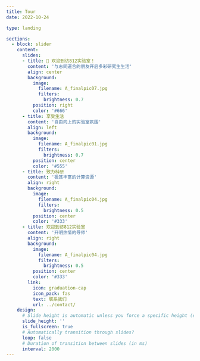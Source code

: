 ```yaml
---
title: Tour
date: 2022-10-24

type: landing

sections:
  - block: slider
    content:
      slides:
      - title: 👋 欢迎到访812实验室！
        content: '与志同道合的朋友开启多彩研究生生活'
        align: center
        background:
          image:
            filename: A_finalpic07.jpg
            filters:
              brightness: 0.7
          position: right
          color: '#666'
      - title: 享受生活
        content: '自由向上的实验室氛围'
        align: left
        background:
          image:
            filename: A_finalpic01.jpg
            filters:
              brightness: 0.7
          position: center
          color: '#555'
      - title: 致力科研
        content: '极其丰富的计算资源'
        align: right
        background:
          image:
            filename: A_finalpic04.jpg
            filters:
              brightness: 0.5
          position: center
          color: '#333'
      - title: 欢迎到访812实验室
        content: '开明热情的导师'
        align: right
        background:
          image:
            filename: A_finalpic04.jpg
            filters:
              brightness: 0.5
          position: center
          color: '#333'
        link:
          icon: graduation-cap
          icon_pack: fas
          text: 联系我们
          url: ../contact/
    design:
      # Slide height is automatic unless you force a specific height (e.g. '400px')
      slide_height: ''
      is_fullscreen: true
      # Automatically transition through slides?
      loop: false
      # Duration of transition between slides (in ms)
      interval: 2000
---
```

